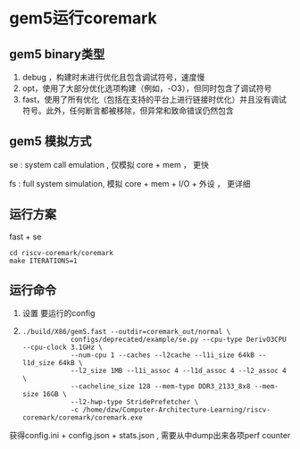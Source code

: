 # gem5运行coremark

## gem5 binary类型
1. debug ，构建时未进行优化且包含调试符号，速度慢
1. opt，使用了大部分优化选项构建（例如，-O3），但同时包含了调试符号
1. fast，使用了所有优化（包括在支持的平台上进行链接时优化）并且没有调试符号。此外，任何断言都被移除，但异常和致命错误仍然包含



## gem5 模拟方式

se : system call emulation , 仅模拟 core + mem ， 更快

fs : full system simulation, 模拟 core + mem + I/O + 外设 ， 更详细	



## 运行方案

fast + se 

```
cd riscv-coremark/coremark
make ITERATIONS=1
```



## 运行命令

1. 设置 要运行的config

2. ```
   ./build/X86/gem5.fast --outdir=coremark_out/normal \
               configs/deprecated/example/se.py --cpu-type DerivO3CPU --cpu-clock 3.1GHz \
               --num-cpu 1 --caches --l2cache --l1i_size 64kB --l1d_size 64kB \
               --l2_size 1MB --l1i_assoc 4 --l1d_assoc 4 --l2_assoc 4 \
               --cacheline_size 128 --mem-type DDR3_2133_8x8 --mem-size 16GB \
               --l2-hwp-type StridePrefetcher \
               -c /home/dzw/Computer-Architecture-Learning/riscv-coremark/coremark/coremark.exe
   ```

获得config.ini + config.json + stats.json , 需要从中dump出来各项perf counter